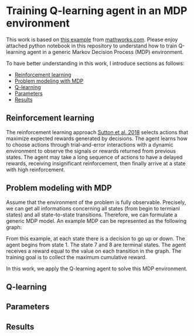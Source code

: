 # Training Q-learning agent in an MDP environment
This work is based on [this example]() from [mathworks.com](https://www.mathworks.com). Please enjoy attached python notebook in this repository to understand how to train Q-learning agent in a generic Markov Decision Process (MDP) environment.

To have better understanding in this work, I introduce sections as follows:
- [Reinforcement learning](#reinforcement-learning)
- [Problem modeling with MDP](#problem-modeling-with-mdp)
- [Q-learning](#q-learning)
- [Parameters](#parameters)
- [Results](#results)

## Reinforcement learning
The reinforcement learning approach [Sutton et al. 2018](http://incompleteideas.net/book/RLbook2020.pdf) selects actions that maximize expected rewards generated by decisions. The agent learns how to choose actions through trial-and-error interactions with a dynamic environment to observe the signals or rewards returned from previous states. The agent may take a long sequence of actions to have a delayed rewards, receiving insignificant reinforcement, then finally arrive at a state with high reinforcement.

## Problem modeling with MDP
Assume that the environment of the problem is fully observable. Precisely, we can get all informations concerning all states (from begin to termianl states) and all state-to-state transitions. Therefore, we can formulate a generic MDP model. An example MDP can be represented as the following graph:


From this example, at each state there is a decision to go up or down. The agent begins from state 1. The state 7 and 8 are terminal states. The agent receives a reward equal to the value on each transition in the graph. The training goal is to collect the maximum cumulative reward.

In this work, we apply the Q-learning agent to solve this MDP environment.

## Q-learning

## Parameters

## Results
